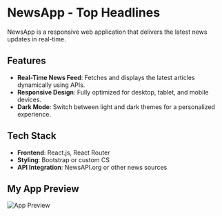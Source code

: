 # NewsApp - Top Headlines

NewsApp is a responsive web application that delivers the latest news updates in real-time.

## **Features**
- **Real-Time News Feed**: Fetches and displays the latest articles dynamically using APIs.
- **Responsive Design**: Fully optimized for desktop, tablet, and mobile devices.
- **Dark Mode**: Switch between light and dark themes for a personalized experience.

## **Tech Stack**
- **Frontend**: React.js, React Router
- **Styling**: Bootstrap or custom CS
- **API Integration**: NewsAPI.org or other news sources

## My App Preview
![App Preview](./src/Preview.png)

